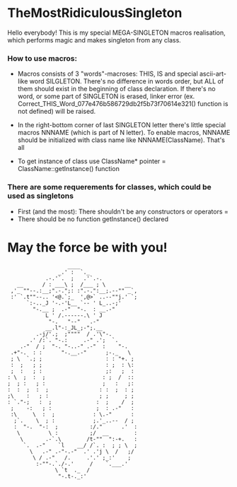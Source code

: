 # TheMostRidiculousSingleton

Hello everybody! This is my special MEGA-SINGLETON macros realisation, which performs magic and makes singleton from any class.

### How to use macros:
* Macros consists of 3 "words"-macroses: THIS, IS and special ascii-art-like word SILGLETON. There's no difference in words order, but ALL of them should exist in the beginning of class declaration. If there's no word, or some part of SINGLETON is erased, linker error (ex. Correct_THIS_Word_077e476b586729db2f5b73f70614e321() function is not defined) will be raised.

* In the right-bottom corner of last SINGLETON letter there's little special macros NNNAME (which is part of N letter). To enable macros, NNNAME should be initialized with class name like NNNAME(ClassName). That's all

* To get instance of class use ClassName\* pointer = ClassName::getInstance() function

### There are some requerements for classes, which could be used as singletons
* First (and the most): There shouldn't be any constructors or operators =
* There should be no function getInstance() declared

# May the force be with you!
```
                   ____                  
                _.' :  `._               
            .-.'`.  ;   .'`.-.           
   __      / : ___\ ;  /___ ; \      __  
 ,'_ ""--.:__;".-.";: :".-.":__;.--"" _`,
 :' `.t""--.. '<@.`;_  ',@>` ..--""j.' `;
      `:-.._J '-.-'L__ `-- ' L_..-;'     
        "-.__ ;  .-"  "-.  : __.-"       
            L ' /.------.\ ' J           
             "-.   "--"   .-"            
            __.l"-:_JL_;-";.__           
         .-j/'.;  ;""""  / .'\"-.        
       .' /:`. "-.:     .-" .';  `.      
    .-"  / ;  "-. "-..-" .-"  :    "-.   
 .+"-.  : :      "-.__.-"      ;-._   \  
 ; \  `.; ;                    : : "+. ; 
 :  ;   ; ;                    : ;  : \: 
 ;  :   ; :                    ;:   ;  : 
: \  ;  :  ;                  : ;  /  :: 
;  ; :   ; :                  ;   :   ;: 
:  :  ;  :  ;                : :  ;  : ; 
;\    :   ; :                ; ;     ; ; 
: `."-;   :  ;              :  ;    /  ; 
 ;    -:   ; :              ;  : .-"   : 
 :\     \  :  ;            : \.-"      : 
  ;`.    \  ; :            ;.'_..--  / ; 
  :  "-.  "-:  ;          :/."      .'  :
   \         \ :          ;/  __        :
    \       .-`.\        /t-""  ":-+.   :
     `.  .-"    `l    __/ /`. :  ; ; \  ;
       \   .-" .-"-.-"  .' .'j \  /   ;/ 
        \ / .-"   /.     .'.' ;_:'    ;  
         :-""-.`./-.'     /    `.___.'   
               \ `t  ._  /           
                "-.t-._:'                
```